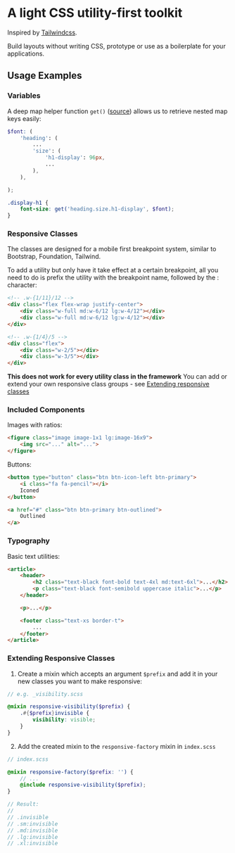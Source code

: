 # A light CSS utility-first toolkit

Inspired by [Tailwindcss](https://github.com/tailwindcss/tailwindcss).

Build layouts without writing CSS, prototype or use as a boilerplate for your applications.

## Usage Examples


### Variables

A deep map helper function `get()` ([source](https://itnext.io/advanced-use-of-sass-maps-bd5a47ca0d1a))
allows us to retrieve nested map keys easily:
```scss
$font: (
    'heading': (
        ...
        'size': (
            'h1-display': 96px,
            ...
        ),
    ),

);

.display-h1 {
    font-size: get('heading.size.h1-display', $font);
}
```


### Responsive Classes

The classes are designed for a mobile first breakpoint system, similar to
Bootstrap, Foundation, Tailwind.

To add a utility but only have it take effect at a certain breakpoint, all you
need to do is prefix the utility with the breakpoint name, followed by
the : character:
```html
<!-- .w-{1/11}/12 -->
<div class="flex flex-wrap justify-center">
    <div class="w-full md:w-6/12 lg:w-4/12"></div>
    <div class="w-full md:w-6/12 lg:w-4/12"></div>
</div>

<!-- .w-{1/4}/5 -->
<div class="flex">
    <div class="w-2/5"></div>
    <div class="w-3/5"></div>
</div>
```
**This does not work for every utility class in the framework**
You can add or extend your own responsive class groups - 
see [Extending responsive classes](#extending-responsive-classes)


### Included Components

Images with ratios:
```html
<figure class="image image-1x1 lg:image-16x9">
    <img src="..." alt="...">
</figure>
```

Buttons:
```html
<button type="button" class="btn btn-icon-left btn-primary">
    <i class="fa fa-pencil"></i>
    Iconed
</button>

<a href="#" class="btn btn-primary btn-outlined">
    Outlined
</a>
```


### Typography

Basic text utilities:
```html
<article>
    <header>
        <h2 class="text-black font-bold text-4xl md:text-6xl">...</h2>
        <p class="text-black font-semibold uppercase italic">...</p>
    </header>

    <p>...</p>

    <footer class="text-xs border-t">
        ...
    </footer>
</article>
```

### Extending Responsive Classes

1. Create a mixin which accepts an argument `$prefix` and add it in your new classes you want to make responsive:
```scss
// e.g. _visibility.scss

@mixin responsive-visibility($prefix) {
    .#{$prefix}invisible {
        visibility: visible;
    }
}
```

2. Add the created mixin to the `responsive-factory` mixin in `index.scss` 
```scss
// index.scss

@mixin responsive-factory($prefix: '') {
    // ...
    @include responsive-visibility($prefix);
}

// Result:
//
// .invisible
// .sm:invisible
// .md:invisible
// .lg:invisible
// .xl:invisible
```
